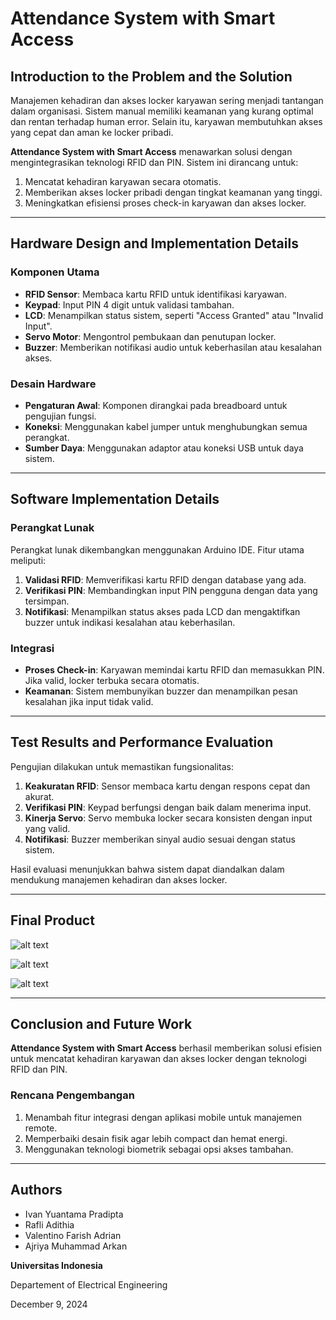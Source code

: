 # Attendance System with Smart Access

## Introduction to the Problem and the Solution
Manajemen kehadiran dan akses locker karyawan sering menjadi tantangan dalam organisasi. Sistem manual memiliki keamanan yang kurang optimal dan rentan terhadap human error. Selain itu, karyawan membutuhkan akses yang cepat dan aman ke locker pribadi.

**Attendance System with Smart Access** menawarkan solusi dengan mengintegrasikan teknologi RFID dan PIN. Sistem ini dirancang untuk:
1. Mencatat kehadiran karyawan secara otomatis.
2. Memberikan akses locker pribadi dengan tingkat keamanan yang tinggi.
3. Meningkatkan efisiensi proses check-in karyawan dan akses locker.

---

## Hardware Design and Implementation Details

### Komponen Utama
- **RFID Sensor**: Membaca kartu RFID untuk identifikasi karyawan.
- **Keypad**: Input PIN 4 digit untuk validasi tambahan.
- **LCD**: Menampilkan status sistem, seperti "Access Granted" atau "Invalid Input".
- **Servo Motor**: Mengontrol pembukaan dan penutupan locker.
- **Buzzer**: Memberikan notifikasi audio untuk keberhasilan atau kesalahan akses.

### Desain Hardware
- **Pengaturan Awal**: Komponen dirangkai pada breadboard untuk pengujian fungsi.
- **Koneksi**: Menggunakan kabel jumper untuk menghubungkan semua perangkat.
- **Sumber Daya**: Menggunakan adaptor atau koneksi USB untuk daya sistem.

---

## Software Implementation Details

### Perangkat Lunak
Perangkat lunak dikembangkan menggunakan Arduino IDE. Fitur utama meliputi:
1. **Validasi RFID**: Memverifikasi kartu RFID dengan database yang ada.
2. **Verifikasi PIN**: Membandingkan input PIN pengguna dengan data yang tersimpan.
3. **Notifikasi**: Menampilkan status akses pada LCD dan mengaktifkan buzzer untuk indikasi kesalahan atau keberhasilan.

### Integrasi
- **Proses Check-in**: Karyawan memindai kartu RFID dan memasukkan PIN. Jika valid, locker terbuka secara otomatis.
- **Keamanan**: Sistem membunyikan buzzer dan menampilkan pesan kesalahan jika input tidak valid.

---

## Test Results and Performance Evaluation

Pengujian dilakukan untuk memastikan fungsionalitas:
1. **Keakuratan RFID**: Sensor membaca kartu dengan respons cepat dan akurat.
2. **Verifikasi PIN**: Keypad berfungsi dengan baik dalam menerima input.
3. **Kinerja Servo**: Servo membuka locker secara konsisten dengan input yang valid.
4. **Notifikasi**: Buzzer memberikan sinyal audio sesuai dengan status sistem.

Hasil evaluasi menunjukkan bahwa sistem dapat diandalkan dalam mendukung manajemen kehadiran dan akses locker.

---

## Final Product
![alt text](https://i.imgur.com/URp8pHk.png)


![alt text](https://i.imgur.com/mnq6vew.png)

![alt text](https://i.imgur.com/5h2Dn9j.png)

---

## Conclusion and Future Work

**Attendance System with Smart Access** berhasil memberikan solusi efisien untuk mencatat kehadiran karyawan dan akses locker dengan teknologi RFID dan PIN.

### Rencana Pengembangan
1. Menambah fitur integrasi dengan aplikasi mobile untuk manajemen remote.
2. Memperbaiki desain fisik agar lebih compact dan hemat energi.
3. Menggunakan teknologi biometrik sebagai opsi akses tambahan.

---

## Authors
- Ivan Yuantama Pradipta
- Rafli Adithia
- Valentino Farish Adrian
- Ajriya Muhammad Arkan 

**Universitas Indonesia** 

Departement of Electrical Engineering  

December 9, 2024 
